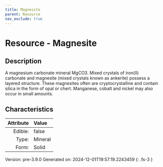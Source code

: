 ```yaml
---
title: Magnesite
parent: Resource
nav_exclude: true
---
```

# Resource - Magnesite

## Description
A magnesium carbonate mineral MgCO3. Mixed&#10;&#9; crystals of iron(II) carbonate and magnesite (mixed crystals known as ankerite) possess&#10;&#9; a layered structure. These magnesites often are cryptocrystalline and contain silica in&#10;&#9; the form of opal or chert. Manganese, cobalt and nickel may also occur in small amounts.&#10;&#9; 

## Characteristics

| Attribute      | Value |
|--------:|:------|
|Edible:|false|
|Type:|Mineral|
|Form:|Solid|
 



    

Version: pre-3.9.0 Generated on: 2024-12-01T19:57:19.2243459
{: .fs-3 }
